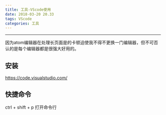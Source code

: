 ```yaml
---
title: 工具-VScode使用
date: 2018-03-20 20.33
tags: VScode
categories: 工具
---
```


--------------------------------------------------------------------------------

因为atom编辑器在处理长页面是的卡顿迫使我不得不更换一门编辑器，但不可否认的是每个编辑器都是很强大好用的。

<!-- more -->

## 安装

https://code.visualstudio.com/

## 快捷命令

ctrl + shift + p 打开命令行

 

